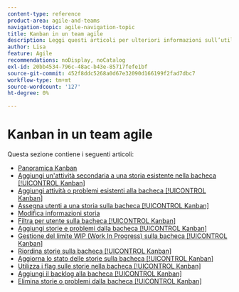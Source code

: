 ```yaml
---
content-type: reference
product-area: agile-and-teams
navigation-topic: agile-navigation-topic
title: Kanban in un team agile
description: Leggi questi articoli per ulteriori informazioni sull’utilizzo di Kanban in un team agile.
author: Lisa
feature: Agile
recommendations: noDisplay, noCatalog
exl-id: 20bb4534-796c-48ac-b43e-85717fefe1bf
source-git-commit: 452f8ddc5268a0d67e32090d166199f2fad7dbc7
workflow-type: tm+mt
source-wordcount: '127'
ht-degree: 0%

---
```


# Kanban in un team agile

Questa sezione contiene i seguenti articoli:

* [Panoramica Kanban](../../agile/use-kanban-in-an-agile-team/kanban-overview.md)
* [Aggiungi un&#39;attività secondaria a una storia esistente nella bacheca [!UICONTROL Kanban]](../../agile/use-kanban-in-an-agile-team/add-a-subtask-to-an-existing-story.md)
* [Aggiungi attività o problemi esistenti alla bacheca [!UICONTROL Kanban]](../../agile/use-kanban-in-an-agile-team/add-existing-tasks-or-issues-to-the-kanban-board.md)
* [Assegna utenti a una storia sulla bacheca [!UICONTROL Kanban]](../../agile/use-kanban-in-an-agile-team/assign-users-to-a-story.md)
* [Modifica informazioni storia](../../agile/use-kanban-in-an-agile-team/edit-story-information.md)
* [Filtra per utente sulla bacheca [!UICONTROL Kanban]](../../agile/use-kanban-in-an-agile-team/filter-by-user.md)
* [Aggiungi storie e problemi dalla bacheca [!UICONTROL Kanban]](../../agile/use-kanban-in-an-agile-team/add-story-from-kanban-board.md)
* [Gestione del limite WIP (Work In Progress) sulla bacheca [!UICONTROL Kanban]](../../agile/use-kanban-in-an-agile-team/work-in-progress-limit-on-the-kanban-board.md)
* [Riordina storie sulla bacheca [!UICONTROL Kanban]](../../agile/use-kanban-in-an-agile-team/reorder-stories-on-the-kanban-board.md)
* [Aggiorna lo stato delle storie sulla bacheca [!UICONTROL Kanban]](../../agile/use-kanban-in-an-agile-team/update-the-status-of-stories.md)
* [Utilizza i flag sulle storie nella bacheca [!UICONTROL Kanban]](../../agile/use-kanban-in-an-agile-team/use-flags-on-stories.md)
* [Aggiungi il backlog alla bacheca [!UICONTROL Kanban]](../../agile/use-kanban-in-an-agile-team/view-the-backlog-on-the-kanban-board.md)
* [Elimina storie o problemi dalla bacheca [!UICONTROL Kanban]](../../agile/use-kanban-in-an-agile-team/delete-story-from-kanban-board.md)
